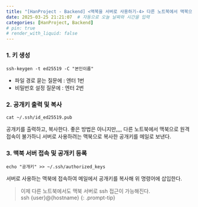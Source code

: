 ```yaml
---
title: "[HanProject - Backend] <맥북을 서버로 사용하기-4> 다른 노트북에서 맥북으로 ssh 접근"  # 문서 제목 입력
date: 2025-03-25 21:21:07  # 자동으로 오늘 날짜와 시간을 입력
categories: [HanProject, Backend]
# pin: true
# render_with_liquid: false
---
```



### ​1. 키 생성
```
ssh-keygen -t ed25519 -C "본인이름"
```
- 파일 경로 묻는 질문에 : 엔터 1번
- 비밀번호 설정 질문에 : 엔터 2번

### 2. 공개키 출력 및 복사
```
cat ~/.ssh/id_ed25519.pub
```
공개키를 출력하고, 복사한다. 
좋은 방법은 아니지만,,,, 다른 노트북에서 맥북으로 원격 접속이 불가하니 서버로 사용하려는 맥북으로 복사한 공개키를 메일로 보낸다.

### 3. 맥북 서버 접속 및 공개키 등록
```
echo "공개키" >> ~/.ssh/authorized_keys
```
서버로 사용하는 맥북에 접속하여 메일에서 공개키를 복사해 위 명령어에 삽입한다.

> 이제 다른 노트북에서도 맥북 서버로 ssh 접근이 가능해진다.<br>
> ssh {user}@{hostname}
{: .prompt-tip}


